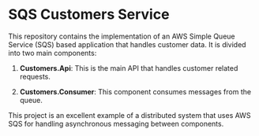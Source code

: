 # SQS Customers Service

This repository contains the implementation of an AWS Simple Queue Service (SQS) based application that handles customer data. It is divided into two main components:

1. **Customers.Api**: This is the main API that handles customer related requests.

2. **Customers.Consumer**: This component consumes messages from the queue.

This project is an excellent example of a distributed system that uses AWS SQS for handling asynchronous messaging between components.

